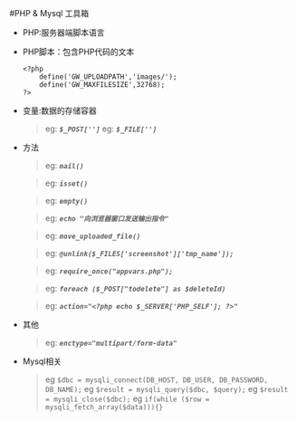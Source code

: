 #PHP & Mysql 工具箱
+ PHP:服务器端脚本语言
+ PHP脚本：包含PHP代码的文本
    ```
    <?php 
        define('GW_UPLOADPATH','images/');
        define('GW_MAXFILESIZE',32768);
    ?>
    ```
+ 变量:数据的存储容器
    >eg: ***`$_POST['']`***
    >eg: ***`$_FILE['']`***
+ 方法
    >eg: ***`mail()`***

    >eg: ***`isset()`***

    >eg: ***`empty()`***

    >eg: ***`echo "向浏览器窗口发送输出指令" `***

    >eg: ***`move_uploaded_file()`***

    >eg: ***`@unlink($_FILES['screenshot']['tmp_name']);`***

    >eg: ***`require_once("appvars.php");`***

    >eg: ***`foreach ($_POST["todelete"] as $deleteId)`***

    >eg: ***`action="<?php echo $_SERVER['PHP_SELF']; ?>" `***
    
+ 其他
    >eg: ***`enctype="multipart/form-data"`***
    

+ Mysql相关
    >eg `$dbc = mysqli_connect(DB_HOST, DB_USER, DB_PASSWORD, DB_NAME);`
    >eg `$result = mysqli_query($dbc, $query);`
    >eg `$result = mysqli_close($dbc);`
    >eg `if(while ($row = mysqli_fetch_array($data))){}`